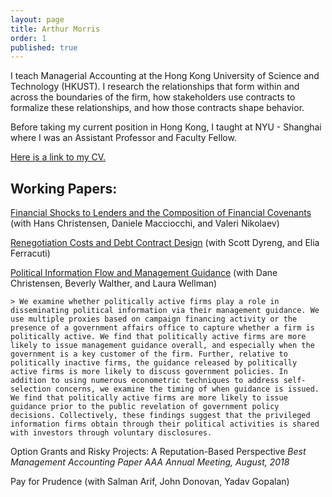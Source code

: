 ```yaml
---
layout: page
title: Arthur Morris
order: 1
published: true
---
```

I teach Managerial Accounting at the Hong Kong University of Science and Technology (HKUST). I research the relationships that form within and across the boundaries of the firm, how stakeholders use contracts to formalize these relationships, and how those contracts shape behavior.

Before taking my current position in Hong Kong, I taught at NYU - Shanghai where I was an Assistant Professor and Faculty Fellow.

[Here is a link to my CV.](https://github.com/ArthurHowardMorris/CV/blob/master/AM_CV.pdf)

## Working Papers:

[Financial Shocks to Lenders and the Composition of Financial Covenants](https://dx.doi.org/10.2139/ssrn.3079996)
(with Hans Christensen, Daniele Macciocchi, and Valeri Nikolaev)

[Renegotiation Costs and Debt Contract Design](https://dx.doi.org/10.2139/ssrn.2981069)
(with Scott Dyreng, and Elia Ferracuti)

[Political Information Flow and Management Guidance](https://dx.doi.org/10.2139/ssrn.3403763)
(with Dane Christensen, Beverly Walther, and Laura Wellman)

	> We examine whether politically active firms play a role in disseminating political information via their management guidance. We use multiple proxies based on campaign financing activity or the presence of a government affairs office to capture whether a firm is politically active. We find that politically active firms are more likely to issue management guidance overall, and especially when the government is a key customer of the firm. Further, relative to politically inactive firms, the guidance released by politically active firms is more likely to discuss government policies. In addition to using numerous econometric techniques to address self-selection concerns, we examine the timing of when guidance is issued. We find that politically active firms are more likely to issue guidance prior to the public revelation of government policy decisions. Collectively, these findings suggest that the privileged information firms obtain through their political activities is shared with investors through voluntary disclosures.

Option Grants and Risky Projects: A Reputation-Based Perspective 
_Best Management Accounting Paper AAA Annual Meeting, August, 2018_

Pay for Prudence
(with Salman Arif, John Donovan, Yadav Gopalan)
